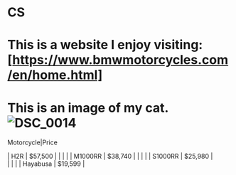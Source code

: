 # CS
# This is a website I enjoy visiting: [https://www.bmwmotorcycles.com/en/home.html]
# This is an image of my cat. ![DSC_0014](https://github.com/AlexGuittet/CS/assets/156182640/fa8816c2-7231-44c4-98ce-924dadfe90b3)

 Motorcycle|Price

| H2R      | $57,500  |
|          |          |
| M1000RR  | $38,740  | 
|          |          |
| S1000RR  | $25,980  |  
|          |          |
| Hayabusa | $19,599  |

